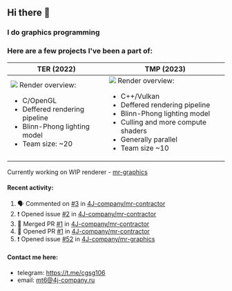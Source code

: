 ## Hi there 👋
### I do graphics programming
### Here are a few projects I've been a part of:  

TER (2022)            |  TMP (2023)
-------------------------|-------------------------
![](images/ter_screenshot_00_upscaled.png) Render overview: <br><ul><li> C/OpenGL <li> Deffered rendering pipeline <li> Blinn-Phong lighting model <li> Team size: ~20 | ![](images/tmp_screenshot_01_upscaled.png) Render overview: <br><ul><li> C++/Vulkan <li> Deffered rendering pipeline <li> Blinn-Phong lighting model <li> Culling and more compute shaders <li> Generally parallel <li> Team size ~10

Currently working on WIP renderer - [mr-graphics](https://github.com/4J-company/mr-graphics)  

#### Recent activity:
<!--START_SECTION:activity-->
1. 🗣 Commented on [#3](https://github.com/4J-company/mr-contractor/issues/3#issuecomment-2730019057) in [4J-company/mr-contractor](https://github.com/4J-company/mr-contractor)
2. ❗ Opened issue [#2](https://github.com/4J-company/mr-contractor/issues/2) in [4J-company/mr-contractor](https://github.com/4J-company/mr-contractor)
3. 🎉 Merged PR [#1](https://github.com/4J-company/mr-contractor/pull/1) in [4J-company/mr-contractor](https://github.com/4J-company/mr-contractor)
4. 💪 Opened PR [#1](https://github.com/4J-company/mr-contractor/pull/1) in [4J-company/mr-contractor](https://github.com/4J-company/mr-contractor)
5. ❗ Opened issue [#52](https://github.com/4J-company/mr-graphics/issues/52) in [4J-company/mr-graphics](https://github.com/4J-company/mr-graphics)
<!--END_SECTION:activity-->

#### Contact me here:
 - telegram: https://t.me/cgsg106
 - email:    mt6@4j-company.ru
